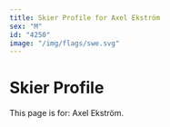 ```yaml
---
title: Skier Profile for Axel Ekström
sex: "M"
id: "4250"
image: "/img/flags/swe.svg" 
---
```


# Skier Profile

This page is for: Axel Ekström.
    